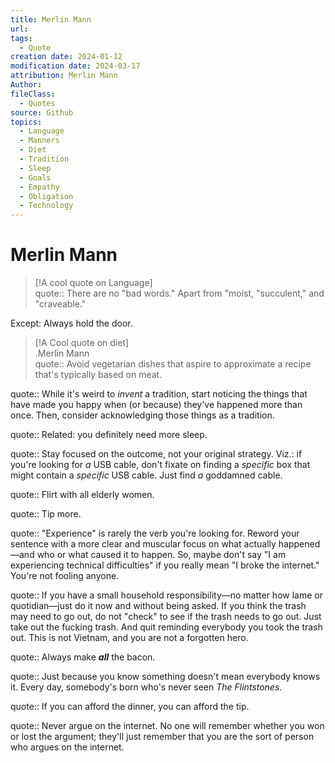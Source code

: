 ```yaml
---
title: Merlin Mann
url: 
tags:
  - Quote
creation date: 2024-01-12
modification date: 2024-03-17
attribution: Merlin Mann
Author: 
fileClass:
  - Quotes
source: Github
topics:
  - Language
  - Manners
  - Diet
  - Tradition
  - Sleep
  - Goals
  - Empathy
  - Obligation
  - Technology
---
```


# Merlin Mann

> [!A cool quote on Language]  
> quote:: There are no "bad words." Apart from "moist, "succulent," and "craveable."

Except: Always hold the door.

> [!A Cool quote on diet]  
.Merlin Mann  
quote:: Avoid vegetarian dishes that aspire to approximate a recipe that's typically based on meat.

quote:: While it's weird to *invent* a tradition, start noticing the things that have made you happy when (or because) they've happened more than once. Then, consider acknowledging those things as a tradition.

quote:: Related: you definitely need more sleep.

quote:: Stay focused on the outcome, not your original strategy. Viz.: if you're looking for *a* USB cable, don't fixate on finding a *specific* box that might contain a *specific* USB cable. Just find *a* goddamned cable.

quote:: Flirt with all elderly women.

quote:: Tip more.

quote:: "Experience" is rarely the verb you're looking for. Reword your sentence with a more clear and muscular focus on what actually happened—and who or what caused it to happen. So, maybe don't say "I am experiencing technical difficulties" if you really mean "I broke the internet." You're not fooling anyone.

quote:: If you have a small household responsibility—no matter how lame or quotidian—just do it now and without being asked. If you think the trash may need to go out, do not "check" to see if the trash needs to go out. Just take out the fucking trash. And quit reminding everybody you took the trash out. This is not Vietnam, and you are not a forgotten hero.

quote:: Always make ***all*** the bacon.

quote:: Just because you know something doesn't mean everybody knows it. Every day, somebody's born who's never seen *The Flintstones*.

quote:: If you can afford the dinner, you can afford the tip.

quote:: Never argue on the internet. No one will remember whether you won or lost the argument; they'll just remember that you are the sort of person who argues on the internet.
